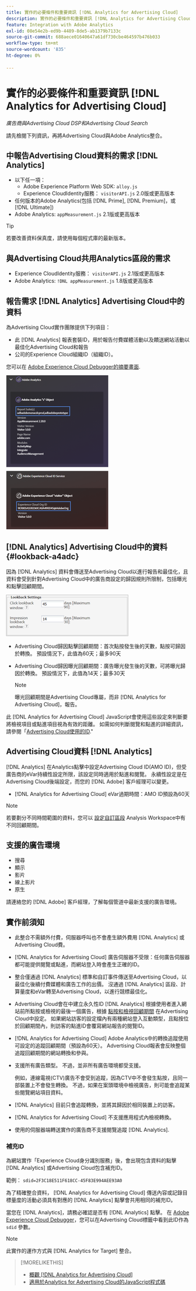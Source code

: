 ```yaml
---
title: 實作的必要條件和重要資訊 [!DNL Analytics for Advertising Cloud]
description: 實作的必要條件和重要資訊 [!DNL Analytics for Advertising Cloud]
feature: Integration with Adobe Analytics
exl-id: 08e54e2b-ed9b-4489-8de5-ab1379b7133c
source-git-commit: 688aece01640647a61df730cbe464597b476b033
workflow-type: tm+mt
source-wordcount: '835'
ht-degree: 0%

---
```


# 實作的必要條件和重要資訊 [!DNL Analytics for Advertising Cloud]

*廣告商與Advertising Cloud DSP和Advertising Cloud Search*

請先檢閱下列資訊，再將Advertising Cloud與Adobe Analytics整合。

## 中報告Advertising Cloud資料的需求 [!DNL Analytics]

* 以下任一項：
   * Adobe Experience Platform Web SDK: `alloy.js`
   * Experience CloudIdentity服務： `visitorAPI.js` 2.0版或更高版本
* 任何版本的Adobe Analytics(包括 [!DNL Prime], [!DNL Premium]，或 [!DNL Ultimate])
* Adobe Analytics: `appMeasurement.js` 2.1版或更高版本

>[!TIP]
>
>若要改善資料保真度，請使用每個程式庫的最新版本。

## 與Advertising Cloud共用Analytics區段的需求

* Experience CloudIdentity服務： `visitorAPI.js` 2.1版或更高版本
* Adobe Analytics: `!DNL appMeasurement.js` 1.8版或更高版本

## 報告需求 [!DNL Analytics] Advertising Cloud中的資料

為Advertising Cloud實作團隊提供下列項目：

* 此 [!DNL Analytics] 報表套裝ID，用於報告付費媒體活動以及饋送網站活動以最佳化Advertising Cloud和報告
* 公司的Experience Cloud組織ID（組織ID）。

您可以在 [Adobe Experience Cloud Debugger的摘要畫面](https://experienceleague.adobe.com/docs/debugger/using/run-debugger.html).

![Experience Cloud Debugger摘要畫面](/help/integrations/assets/a4adc-debugger-summary.png)

## [!DNL Analytics] Advertising Cloud中的資料 {#lookback-a4adc}

因為 [!DNL Analytics] 資料會傳送至Advertising Cloud以進行報告和最佳化，且資料會受到針對Advertising Cloud中的廣告商設定的歸因規則所限制，包括曝光和點擊回顧期間。

![Advertising Cloud中的廣告商層級回顧期間設定](/help/integrations/assets/a4adc-lookbacks.png)

* Advertising Cloud歸因點擊回顧期間：首次點按發生後的天數，點按可歸因於轉換。 預設情況下，此值為60天；最多90天
* Advertising Cloud歸因曝光回顧期間：廣告曝光發生後的天數，可將曝光歸因於轉換。 預設情況下，此值為14天；最多30天

   >[!NOTE]
   >
   > 曝光回顧期間是Advertising Cloud專屬，而非 [!DNL Analytics for Advertising Cloud]，報告。

此 [!DNL Analytics for Advertising Cloud] JavaScript會使用這些設定來判斷要將檢視項目或點進項目視為有效的距離。 如需如何判斷閱覽和點進的詳細資訊，請參閱「[Advertising Cloud使用的ID](ids.md).&quot;

## Advertising Cloud資料 [!DNL Analytics]

[!DNL Analytics] 在Analytics點擊中設定Advertising Cloud ID(AMO ID)，但受廣告商的eVar持續性設定所限，該設定同時適用於點進和閱覽。 永續性設定是在Advertising Cloud後端設定，而您的 [!DNL Adobe] 客戶經理可以變更。

* [!DNL Analytics for Advertising Cloud] eVar過期時間：AMO ID預設為60天

>[!NOTE]
>
>若要劃分不同時間範圍的資料，您可以 [設定自訂區段](https://experienceleague.adobe.com/docs/analytics/components/segmentation/segmentation-workflow/seg-build.html) Analysis Workspace中有不同回顧期間。

## 支援的廣告環境

* 搜尋
* 顯示
* 影片
* 線上影片
* 原生

請連絡您的 [!DNL Adobe] 客戶經理，了解每個管道中最新支援的廣告環境。

## 實作前須知

* 此整合不需額外付費，伺服器呼叫也不會產生額外費用 [!DNL Analytics] 或Advertising Cloud費。

* [!DNL Analytics for Advertising Cloud] 廣告伺服器不受限：任何廣告伺服器都可能提供閱覽或點進，而網站登入時會產生正確的ID。

* 整合僅通過 [!DNL Analytics] 標準和自訂事件傳送至Advertising Cloud，以最佳化後續付費媒體和廣告工作的出價。 沒通過 [!DNL Analytics] 區段、計算量度和eVar轉至Advertising Cloud，以進行競標最佳化。

* Advertising Cloud會在中建立永久性ID [!DNL Analytics] 根據使用者進入網站前所點按或檢視的最後一個廣告，根據 [點按和檢視回顧期間](#lookback-a4adc) 在Advertising Cloud中設定。 如果網站訪客的設定檔內有兩種網站登入互動類型，且點按位於回顧期間內，則訪客的點進ID會覆寫網站報告的閱覽ID。

* [!DNL Analytics for Advertising Cloud] Adobe Analytics中的轉換追蹤使用可設定的追蹤回顧期間（預設為60天）。 Advertising Cloud報表會反映整個追蹤回顧期間的網站轉換和參與。

* 支援所有廣告類型。 不過，並非所有廣告環境都受支援。

   例如，連線電視(CTV)廣告不會受到追蹤，因為CTV中不會發生點按，且同一部裝置上不會發生轉換。 不過，如果在案頭環境中檢視廣告，則可能會追蹤某些閱覽網站項目資料。

* [!DNL Analytics] 目前只會追蹤轉換，並將其歸因於相同裝置上的訪客。

* [!DNL Analytics for Advertising Cloud] 不支援應用程式內檢視轉換。

* 使用的伺服器端轉送實作的廣告商不支援閱覽追蹤 [!DNL Analytics].

### 補充ID

為網站實作「Experience Cloud身分識別服務」後，會出現包含資料的點擊 [!DNL Analytics] 或Advertising Cloud包含補充ID。

範例： `sdid=2F3C18E511F618CC-45F83E994AEE93A0`

為了精確整合資料， [!DNL Analytics for Advertising Cloud] 傳送內容或記錄目標量度的活動必須具有對應的 [!DNL Analytics] 點擊會共用相同的補充ID。

當您在 [!DNL Analytics]，請務必確認是否有 [!DNL Analytics] 點擊。 在 [Adobe Experience Cloud Debugger](https://experienceleague.adobe.com/docs/debugger/using/experience-cloud-debugger.html)，您可以在Advertising Cloud標籤中看到此ID作為 `sdid` 參數。

>[!NOTE]
>
> 此實作的運作方式與 [!DNL Analytics for Target] 整合。

>[!MORELIKETHIS]
>
>* [概觀 [!DNL Analytics for Advertising Cloud]](overview.md)
>* [適用於Analytics for Advertising Cloud的JavaScript程式碼](/help/integrations/analytics/javascript.md)

